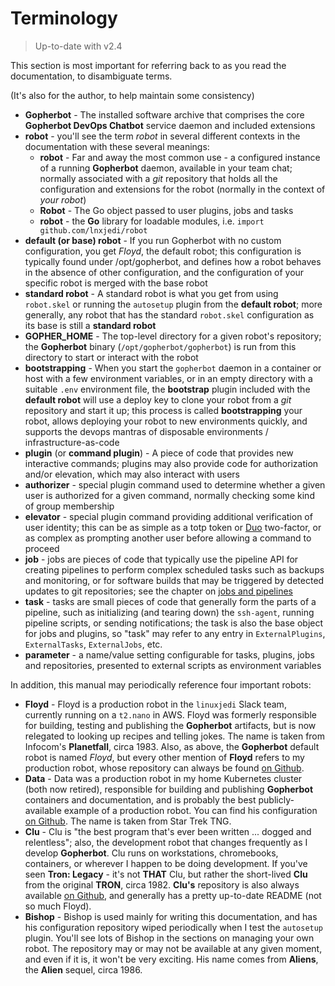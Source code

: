 # Terminology

> Up-to-date with v2.4

This section is most important for referring back to as you read the documentation, to disambiguate terms.

(It's also for the author, to help maintain some consistency)

* **Gopherbot** - The installed software archive that comprises the core **Gopherbot DevOps Chatbot** service daemon and included extensions
* **robot** - you'll see the term *robot* in several different contexts in the documentation with these several meanings:
   * **robot** - Far and away the most common use - a configured instance of a running **Gopherbot** daemon, available in your team chat; normally associated with a *git* repository that holds all the configuration and extensions for the robot (normally in the context of *your robot*)
   * **Robot** - The Go object passed to user plugins, jobs and tasks
   * **robot** - the **Go** library for loadable modules, i.e. `import github.com/lnxjedi/robot`
* **default (or base) robot** - If you run Gopherbot with no custom configuration, you get *Floyd*, the default robot; this configuration is typically found under /opt/gopherbot, and defines how a robot behaves in the absence of other configuration, and the configuration of your specific robot is merged with the base robot
* **standard robot** - A standard robot is what you get from using `robot.skel` or running the `autosetup` plugin from the **default robot**; more generally, any robot that has the standard `robot.skel` configuration as its base is still a **standard robot**
* **GOPHER_HOME** - The top-level directory for a given robot's repository; the **Gopherbot** binary (`/opt/gopherbot/gopherbot`) is run from this directory to start or interact with the robot
* **bootstrapping** - When you start the `gopherbot` daemon in a container or host with a few environment variables, or in an empty directory with a suitable `.env` environment file, the **bootstrap** plugin included with the **default robot** will use a deploy key to clone your robot from a *git* repository and start it up; this process is called **bootstrapping** your robot, allows deploying your robot to new environments quickly, and supports the devops mantras of disposable environments / infrastructure-as-code
* **plugin** (or **command plugin**) - A piece of code that provides new interactive commands; plugins may also provide code for authorization and/or elevation, which may also interact with users
* **authorizer** - special plugin command used to determine whether a given user is authorized for a given command, normally checking some kind of group membership
* **elevator** - special plugin command providing additional verification of user identity; this can be as simple as a totp token or [Duo](https://duo.com) two-factor, or as complex as prompting another user before allowing a command to proceed
* **job** - jobs are pieces of code that typically use the pipeline API for creating pipelines to perform complex scheduled tasks such as backups and monitoring, or for software builds that may be triggered by detected updates to git repositories; see the chapter on [jobs and pipelines](pipelines/jobspipes.md)
* **task** - tasks are small pieces of code that generally form the parts of a pipeline, such as initializing (and tearing down) the `ssh-agent`, running pipeline scripts, or sending notifications; the task is also the base object for jobs and plugins, so "task" may refer to any entry in `ExternalPlugins`, `ExternalTasks`, `ExternalJobs`, etc.
* **parameter** - a name/value setting configurable for tasks, plugins, jobs and repositories, presented to external scripts as environment variables

In addition, this manual may periodically reference four important robots:
* **Floyd** - Floyd is a production robot in the `linuxjedi` Slack team, currently running on a `t2.nano` in AWS. Floyd was formerly responsible for building, testing and publishing the **Gopherbot** artifacts, but is now relegated to looking up recipes and telling jokes. The name is taken from Infocom's **Planetfall**, circa 1983. Also, as above, the **Gopherbot** default robot is named _Floyd_, but every other mention of **Floyd** refers to my production robot, whose repository can always be found [on Github](https://github.com/parsley42/floyd-gopherbot).
* **Data** - Data was a production robot in my home Kubernetes cluster (both now retired), responsible for building and publishing **Gopherbot** containers and documentation, and is probably the best publicly-available example of a production robot. You can find his configuration [on Github](https://github.com/parsley42/data-gopherbot). The name is taken from Star Trek TNG.
* **Clu** - Clu is "the best program that's ever been written ... dogged and relentless"; also, the development robot that changes frequently as I develop **Gopherbot**. Clu runs on workstations, chromebooks, containers, or wherever I happen to be doing development. If you've seen **Tron: Legacy** - it's not **THAT** Clu, but rather the short-lived **Clu** from the original **TRON**, circa 1982. **Clu's** repository is also always available [on Github](https://github.com/parsley42/clu-gopherbot), and generally has a pretty up-to-date README (not so much Floyd).
* **Bishop** - Bishop is used mainly for writing this documentation, and has his configuration repository wiped periodically when I test the `autosetup` plugin. You'll see lots of Bishop in the sections on managing your own robot. The repository may or may not be available at any given moment, and even if it is, it won't be very exciting. His name comes from **Aliens**, the **Alien** sequel, circa 1986.
